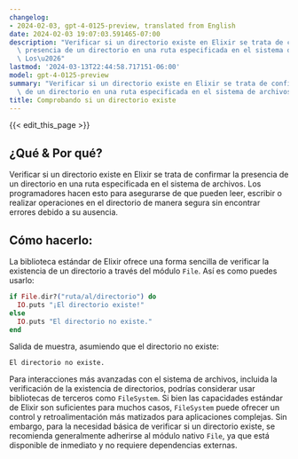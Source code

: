 ```yaml
---
changelog:
- 2024-02-03, gpt-4-0125-preview, translated from English
date: 2024-02-03 19:07:03.591465-07:00
description: "Verificar si un directorio existe en Elixir se trata de confirmar la\
  \ presencia de un directorio en una ruta especificada en el sistema de archivos.\
  \ Los\u2026"
lastmod: '2024-03-13T22:44:58.717151-06:00'
model: gpt-4-0125-preview
summary: "Verificar si un directorio existe en Elixir se trata de confirmar la presencia\
  \ de un directorio en una ruta especificada en el sistema de archivos. Los\u2026"
title: Comprobando si un directorio existe
---
```


{{< edit_this_page >}}

## ¿Qué & Por qué?
Verificar si un directorio existe en Elixir se trata de confirmar la presencia de un directorio en una ruta especificada en el sistema de archivos. Los programadores hacen esto para asegurarse de que pueden leer, escribir o realizar operaciones en el directorio de manera segura sin encontrar errores debido a su ausencia.

## Cómo hacerlo:
La biblioteca estándar de Elixir ofrece una forma sencilla de verificar la existencia de un directorio a través del módulo `File`. Así es como puedes usarlo:

```elixir
if File.dir?("ruta/al/directorio") do
  IO.puts "¡El directorio existe!"
else
  IO.puts "El directorio no existe."
end
```

Salida de muestra, asumiendo que el directorio no existe:
```
El directorio no existe.
```

Para interacciones más avanzadas con el sistema de archivos, incluida la verificación de la existencia de directorios, podrías considerar usar bibliotecas de terceros como `FileSystem`. Si bien las capacidades estándar de Elixir son suficientes para muchos casos, `FileSystem` puede ofrecer un control y retroalimentación más matizados para aplicaciones complejas. Sin embargo, para la necesidad básica de verificar si un directorio existe, se recomienda generalmente adherirse al módulo nativo `File`, ya que está disponible de inmediato y no requiere dependencias externas.
